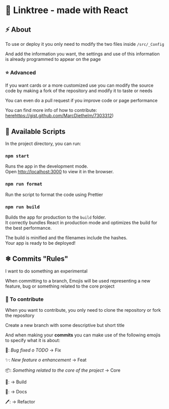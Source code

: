 # 🌿 Linktree - made with React

## ⚡ About

To use or deploy it you only need to modify the two files inside
`/src/_Config`

And add the information you want, the settings and use of this information is already programmed to appear on the page

### ⭐ Advanced

If you want cards or a more customized use you can modify the source code by making a fork of the repository and modify it to taste or needs

You can even do a pull request if you improve code or page performance

You can find more info of how to contribute:
[here](https://gist.github.com/MarcDiethelm/7303312)https://gist.github.com/MarcDiethelm/7303312)

## 📜 Available Scripts

In the project directory, you can run:

### `npm start`

Runs the app in the development mode.\
Open [http://localhost:3000](http://localhost:3000) to view it in the browser.

### `npm run format`

Run the script to format the code using Prettier

### `npm run build`

Builds the app for production to the `build` folder.\
It correctly bundles React in production mode and optimizes the build for the best performance.

The build is minified and the filenames include the hashes.\
Your app is ready to be deployed!

## ❄ Commits "Rules"

I want to do something an experimental

When committing to a branch, Emojis will be used representing a new feature, bug or something related to the core project

### 📑 To contribute

When you want to contribute, you only need to clone the repository or fork the repository

Create a new branch with some descriptive but short title

And when making your **commits** you can make use of the following emojis to specify what it is about:

🐞: _Bug fixed o TODO_ -> Fix

✨: _New feature o enhancement_ -> Feat

📦: _Something related to the core of the project_ -> Core

🏢: -> Build

📔: -> Docs

🖊: -> Refactor
